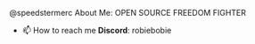 @speedstermerc
About Me:
OPEN SOURCE FREEDOM FIGHTER
- 📫 How to reach me **Discord**: robiebobie

<!---
speedstermerc/speedstermerc is a ✨ special ✨ repository because its `README.md` (this file) appears on your GitHub profile.
You can click the Preview link to take a look at your changes.
--->
